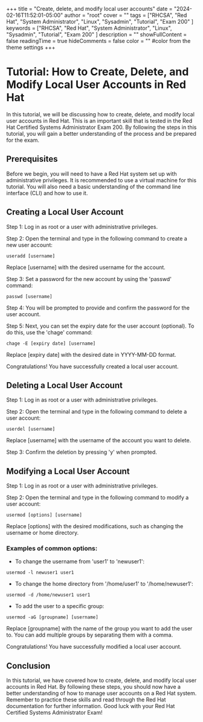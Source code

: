 +++
title = "Create, delete, and modify local user accounts"
date = "2024-02-16T11:52:01-05:00"
author = "root"
cover = ""
tags = ["RHCSA", "Red Hat", "System Administrator", "Linux", "Sysadmin", "Tutorial", "Exam 200" ]
keywords = ["RHCSA", "Red Hat", "System Administrator", "Linux", "Sysadmin", "Tutorial", "Exam 200" ]
description = ""
showFullContent = false
readingTime = true
hideComments = false
color = "" #color from the theme settings
+++
 #

# Tutorial: How to Create, Delete, and Modify Local User Accounts in Red Hat

In this tutorial, we will be discussing how to create, delete, and modify local user accounts in Red Hat. This is an important skill that is tested in the Red Hat Certified Systems Administrator Exam 200. By following the steps in this tutorial, you will gain a better understanding of the process and be prepared for the exam.

## Prerequisites

Before we begin, you will need to have a Red Hat system set up with administrative privileges. It is recommended to use a virtual machine for this tutorial. You will also need a basic understanding of the command line interface (CLI) and how to use it.

## Creating a Local User Account

Step 1: Log in as root or a user with administrative privileges.

Step 2: Open the terminal and type in the following command to create a new user account:

```
useradd [username]
```

Replace [username] with the desired username for the account.

Step 3: Set a password for the new account by using the 'passwd' command:

```
passwd [username]
```

Step 4: You will be prompted to provide and confirm the password for the user account.

Step 5: Next, you can set the expiry date for the user account (optional). To do this, use the 'chage' command:

```
chage -E [expiry date] [username]
```

Replace [expiry date] with the desired date in YYYY-MM-DD format.

Congratulations! You have successfully created a local user account.

## Deleting a Local User Account

Step 1: Log in as root or a user with administrative privileges.

Step 2: Open the terminal and type in the following command to delete a user account:

```
userdel [username]
```

Replace [username] with the username of the account you want to delete.

Step 3: Confirm the deletion by pressing 'y' when prompted.

## Modifying a Local User Account

Step 1: Log in as root or a user with administrative privileges.

Step 2: Open the terminal and type in the following command to modify a user account:

```
usermod [options] [username]
```

Replace [options] with the desired modifications, such as changing the username or home directory.

### Examples of common options:

- To change the username from 'user1' to 'newuser1':
```
usermod -l newuser1 user1
```

- To change the home directory from '/home/user1' to '/home/newuser1':
```
usermod -d /home/newuser1 user1
```

- To add the user to a specific group:
```
usermod -aG [groupname] [username]
```

Replace [groupname] with the name of the group you want to add the user to. You can add multiple groups by separating them with a comma.

Congratulations! You have successfully modified a local user account.

## Conclusion

In this tutorial, we have covered how to create, delete, and modify local user accounts in Red Hat. By following these steps, you should now have a better understanding of how to manage user accounts on a Red Hat system. Remember to practice these skills and read through the Red Hat documentation for further information. Good luck with your Red Hat Certified Systems Administrator Exam!